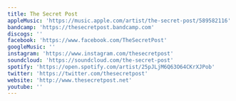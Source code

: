 ```yaml
---
title: The Secret Post
appleMusic: 'https://music.apple.com/artist/the-secret-post/589582116'
bandcamp: 'https://thesecretpost.bandcamp.com'
discogs: ''
facebook: 'https://www.facebook.com/TheSecretPost'
googleMusic: ''
instagram: 'https://www.instagram.com/thesecretpost'
soundcloud: 'https://soundcloud.com/the-secret-post'
spotify: 'https://open.spotify.com/artist/25pJLjM6Q63O64CKrXJPob'
twitter: 'https://twitter.com/thesecretpost'
website: 'http://www.thesecretpost.net'
youtube: ''
---
```

